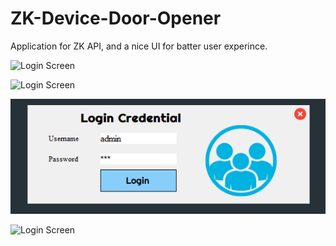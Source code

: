 # ZK-Device-Door-Opener

Application for ZK API, and a nice UI for batter user experince.

![Login Screen]("https://github.com/MisterioRee/ZK-Device-Door-Opener/blob/master/DoorOpener/Images/pic_1.png")

![Login Screen]('https://github.com/MisterioRee/ZK-Device-Door-Opener/blob/master/DoorOpener/Images/pic_1.png')

![Login Screen](https://github.com/MisterioRee/ZK-Device-Door-Opener/blob/master/DoorOpener/Images/pic_1.png)

![Login Screen]()
